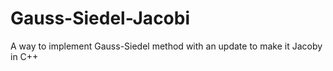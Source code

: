 # Gauss-Siedel-Jacobi
A way to implement Gauss-Siedel method with an update to make it Jacoby in C++
